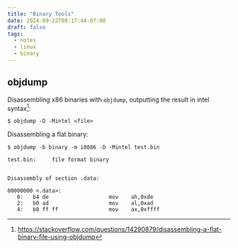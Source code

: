 ```yaml
---
title: "Binary Tools"
date: 2024-09-22T08:17:44-07:00
draft: false
tags:
  - notes
  - linux
  - binary
---
```


## objdump

Disassembling x86 binaries with `objdump`, outputting the result in intel syntax[^1]:

```console
$ objdump -D -Mintel <file>
```

Disassembling a flat binary:

```console
$ objdump -b binary -m i8086 -D -Mintel test.bin

test.bin:     file format binary


Disassembly of section .data:

00000000 <.data>:
   0:   b4 de                   mov    ah,0xde
   2:   b0 ad                   mov    al,0xad
   4:   b8 ff ff                mov    ax,0xffff

```

[^1]: https://stackoverflow.com/questions/14290879/disassembling-a-flat-binary-file-using-objdump
